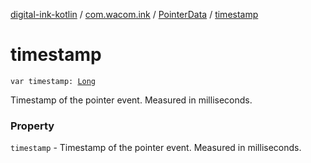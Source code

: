 [digital-ink-kotlin](../../index.md) / [com.wacom.ink](../index.md) / [PointerData](index.md) / [timestamp](./timestamp.md)

# timestamp

`var timestamp: `[`Long`](https://kotlinlang.org/api/latest/jvm/stdlib/kotlin/-long/index.html)

Timestamp of the pointer event. Measured in milliseconds.

### Property

`timestamp` - Timestamp of the pointer event. Measured in milliseconds.